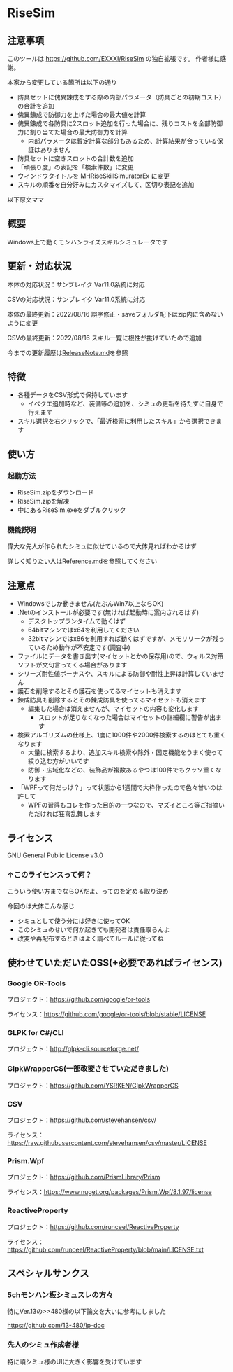 # RiseSim

## 注意事項

このツールは https://github.com/EXXXI/RiseSim の独自拡張です。
作者様に感謝。

本家から変更している箇所は以下の通り
- 防具セットに傀異錬成をする際の内部パラメータ（防具ごとの初期コスト）の合計を追加
- 傀異錬成で防御力を上げた場合の最大値を計算
- 傀異錬成で各防具に2スロット追加を行った場合に、残りコストを全部防御力に割り当てた場合の最大防御力を計算
  - 内部パラメータは暫定計算な部分もあるため、計算結果が合っている保証はありません
- 防具セットに空きスロットの合計数を追加
- 「頑張り度」の表記を「検索件数」に変更
- ウィンドウタイトルを MHRiseSkillSimuratorEx に変更
- スキルの順番を自分好みにカスタマイズして、区切り表記を追加

以下原文ママ

## 概要

Windows上で動くモンハンライズスキルシミュレータです

## 更新・対応状況

本体の対応状況：サンブレイク Var11.0系統に対応

CSVの対応状況：サンブレイク Var11.0系統に対応

本体の最終更新：2022/08/16 誤字修正・saveフォルダ配下はzip内に含めないように変更

CSVの最終更新：2022/08/16 スキル一覧に根性が抜けていたので追加

今までの更新履歴は[ReleaseNote.md](./ReleaseNote.md)を参照

## 特徴

- 各種データをCSV形式で保持しています
  - イベクエ追加時など、装備等の追加を、シミュの更新を待たずに自身で行えます
- スキル選択を右クリックで、「最近検索に利用したスキル」から選択できます

## 使い方

### 起動方法

- RiseSim.zipをダウンロード
- RiseSim.zipを解凍
- 中にあるRiseSim.exeをダブルクリック

### 機能説明

偉大な先人が作られたシミュに似せているので大体見ればわかるはず

詳しく知りたい人は[Reference.md](./Reference.md)を参照してください

## 注意点

- Windowsでしか動きません(たぶんWin7以上ならOK)
- .Netのインストールが必要です(無ければ起動時に案内されるはず)
  - デスクトップランタイムで動くはず
  - 64bitマシンではx64を利用してください
  - 32bitマシンではx86を利用すれば動くはずですが、メモリリークが残っているため動作が不安定です(調査中)
- ファイルにデータを書き出す(マイセットとかの保存用)ので、ウィルス対策ソフトが文句言ってくる場合があります
- シリーズ耐性値ボーナスや、スキルによる防御や耐性上昇は計算していません
- 護石を削除するとその護石を使ってるマイセットも消えます
- 錬成防具も削除するとその錬成防具を使ってるマイセットも消えます
  - 編集した場合は消えませんが、マイセットの内容も変化します
    - スロットが足りなくなった場合はマイセットの詳細欄に警告が出ます
- 検索アルゴリズムの仕様上、1度に1000件や2000件検索するのはとても重くなります
  - 大量に検索するより、追加スキル検索や除外・固定機能をうまく使って絞り込む方がいいです
  - 防御・広域化などの、装飾品が複数あるやつは100件でもクッソ重くなります
- 「WPFって何だっけ？」って状態から1週間で大枠作ったので色々甘いのは許して
  - WPFの習得もコレを作った目的の一つなので、マズイところ等ご指摘いただければ狂喜乱舞します

## ライセンス

GNU General Public License v3.0

### ↑このライセンスって何？

こういう使い方までならOKだよ、ってのを定める取り決め

今回のは大体こんな感じ

- シミュとして使う分には好きに使ってOK
- このシミュのせいで何か起きても開発者は責任取らんよ
- 改変や再配布するときはよく調べてルールに従ってね

## 使わせていただいたOSS(+必要であればライセンス)

### Google OR-Tools

プロジェクト：<https://github.com/google/or-tools>

ライセンス：<https://github.com/google/or-tools/blob/stable/LICENSE>

### GLPK for C#/CLI

プロジェクト：<http://glpk-cli.sourceforge.net/>

### GlpkWrapperCS(一部改変させていただきました)

プロジェクト：<https://github.com/YSRKEN/GlpkWrapperCS>

### CSV

プロジェクト：<https://github.com/stevehansen/csv/>

ライセンス：<https://raw.githubusercontent.com/stevehansen/csv/master/LICENSE>

### Prism.Wpf

プロジェクト：<https://github.com/PrismLibrary/Prism>

ライセンス：<https://www.nuget.org/packages/Prism.Wpf/8.1.97/license>

### ReactiveProperty

プロジェクト：<https://github.com/runceel/ReactiveProperty>

ライセンス：<https://github.com/runceel/ReactiveProperty/blob/main/LICENSE.txt>

## スペシャルサンクス

### 5chモンハン板シミュスレの方々

特にVer.13の>>480様の以下論文を大いに参考にしました

<https://github.com/13-480/lp-doc>

### 先人のシミュ作成者様

特に頑シミュ様のUIに大きく影響を受けています
